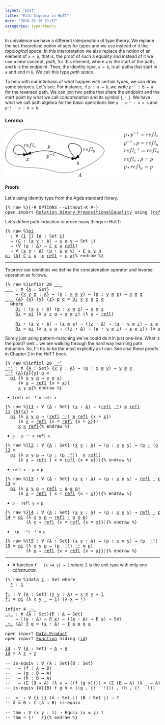```yaml
---
layout: "post"
title: "Path Algebra in HoTT"
date: "2018-02-16 21:57"
categories: type-theory
---
```


In univalence we have a different interpreation of type theory. We replace the
set-theoretical notion of sets for types and we use instead of it the *topological
space*. In this interpretation we also replace the notion of an element of `a =
b`, that is, the proof of such a equality and instead of it we use a new
concept, *path*, for this element, where `a` is the start of the path, and `b` is
the endpoint. Then, the identity type, `a = b`, is all paths that start in `a` and
end in `b`. We call this type *path space*.

To help with our intintuion of what happen with certain types, we can draw some
pictures. Let's see.  For instance, if `p : a = b`, we write `p⁻¹ : b = a` for
the reversed path. We can join two paths that share the endpoint and the start
point by what we call _concatenation_ and its symbol (`_·_`). We have what we
call path algebra for the basic operations like `p · p⁻¹ : a = a` and
`p⁻¹ · p : b = b`.

### Lemma

![path](/assets/images/path-algebra.png)

#### Proofs

Let's using identity type from the Agda standard library.

<pre class="Agda">{% raw %}<a id="1173" class="Symbol">{-#</a> <a id="1177" class="Keyword">OPTIONS</a> <a id="1185" class="Option">--without-K</a> <a id="1197" class="Symbol">#-}</a>
<a id="1201" class="Keyword">open</a> <a id="1206" class="Keyword">import</a> <a id="1213" href="https://agda.github.io/agda-stdlib/Relation.Binary.PropositionalEquality.html" class="Module">Relation.Binary.PropositionalEquality</a> <a id="1251" class="Keyword">using</a> <a id="1257" class="Symbol">(</a><a id="1258" href="https://agda.github.io/agda-stdlib/Agda.Builtin.Equality.html#_%E2%89%A1_.refl" class="InductiveConstructor">refl</a><a id="1262" class="Symbol">;</a> <a id="1264" href="https://agda.github.io/agda-stdlib/Agda.Builtin.Equality.html#_%E2%89%A1_" class="Datatype Operator">_≡_</a><a id="1267" class="Symbol">)</a>{% endraw %}</pre>

Let's define path induction to prove many things in HoTT:

<pre class="Agda">{% raw %}<a id="pi" href="{% endraw %}{% link _posts/2018-02-16-path-algebra-in-HoTT.md %}{% raw %}#pi" class="Function">pi</a>
  <a id="1358" class="Symbol">:</a> <a id="1360" class="Symbol">∀</a> <a id="1362" class="Symbol">{</a><a id="1363" href="{% endraw %}{% link _posts/2018-02-16-path-algebra-in-HoTT.md %}{% raw %}#1363" class="Bound">i</a> <a id="1365" href="{% endraw %}{% link _posts/2018-02-16-path-algebra-in-HoTT.md %}{% raw %}#1365" class="Bound">j</a><a id="1366" class="Symbol">}</a> <a id="1368" class="Symbol">{</a><a id="1369" href="{% endraw %}{% link _posts/2018-02-16-path-algebra-in-HoTT.md %}{% raw %}#1369" class="Bound">A</a> <a id="1371" class="Symbol">:</a> <a id="1373" class="PrimitiveType">Set</a> <a id="1377" href="{% endraw %}{% link _posts/2018-02-16-path-algebra-in-HoTT.md %}{% raw %}#1363" class="Bound">i</a><a id="1378" class="Symbol">}</a>
  <a id="1382" class="Symbol">→</a> <a id="1384" class="Symbol">(</a><a id="1385" href="{% endraw %}{% link _posts/2018-02-16-path-algebra-in-HoTT.md %}{% raw %}#1385" class="Bound">C</a> <a id="1387" class="Symbol">:</a> <a id="1389" class="Symbol">(</a><a id="1390" href="{% endraw %}{% link _posts/2018-02-16-path-algebra-in-HoTT.md %}{% raw %}#1390" class="Bound">x</a> <a id="1392" href="{% endraw %}{% link _posts/2018-02-16-path-algebra-in-HoTT.md %}{% raw %}#1392" class="Bound">y</a> <a id="1394" class="Symbol">:</a> <a id="1396" href="{% endraw %}{% link _posts/2018-02-16-path-algebra-in-HoTT.md %}{% raw %}#1369" class="Bound">A</a><a id="1397" class="Symbol">)</a> <a id="1399" class="Symbol">→</a> <a id="1401" href="{% endraw %}{% link _posts/2018-02-16-path-algebra-in-HoTT.md %}{% raw %}#1390" class="Bound">x</a> <a id="1403" href="https://agda.github.io/agda-stdlib/Agda.Builtin.Equality.html#_%E2%89%A1_" class="Datatype Operator">≡</a> <a id="1405" href="{% endraw %}{% link _posts/2018-02-16-path-algebra-in-HoTT.md %}{% raw %}#1392" class="Bound">y</a> <a id="1407" class="Symbol">→</a> <a id="1409" class="PrimitiveType">Set</a> <a id="1413" href="{% endraw %}{% link _posts/2018-02-16-path-algebra-in-HoTT.md %}{% raw %}#1365" class="Bound">j</a><a id="1414" class="Symbol">)</a>
  <a id="1418" class="Symbol">→</a> <a id="1420" class="Symbol">(∀</a> <a id="1423" class="Symbol">(</a><a id="1424" href="{% endraw %}{% link _posts/2018-02-16-path-algebra-in-HoTT.md %}{% raw %}#1424" class="Bound">x</a> <a id="1426" class="Symbol">:</a> <a id="1428" href="{% endraw %}{% link _posts/2018-02-16-path-algebra-in-HoTT.md %}{% raw %}#1369" class="Bound">A</a><a id="1429" class="Symbol">)</a> <a id="1431" class="Symbol">→</a> <a id="1433" href="{% endraw %}{% link _posts/2018-02-16-path-algebra-in-HoTT.md %}{% raw %}#1385" class="Bound">C</a> <a id="1435" href="{% endraw %}{% link _posts/2018-02-16-path-algebra-in-HoTT.md %}{% raw %}#1424" class="Bound">x</a> <a id="1437" href="{% endraw %}{% link _posts/2018-02-16-path-algebra-in-HoTT.md %}{% raw %}#1424" class="Bound">x</a> <a id="1439" href="https://agda.github.io/agda-stdlib/Agda.Builtin.Equality.html#_%E2%89%A1_.refl" class="InductiveConstructor">refl</a><a id="1443" class="Symbol">)</a>
  <a id="1447" class="Symbol">→</a> <a id="1449" class="Symbol">∀</a> <a id="1451" class="Symbol">(</a><a id="1452" href="{% endraw %}{% link _posts/2018-02-16-path-algebra-in-HoTT.md %}{% raw %}#1452" class="Bound">x</a> <a id="1454" href="{% endraw %}{% link _posts/2018-02-16-path-algebra-in-HoTT.md %}{% raw %}#1454" class="Bound">y</a> <a id="1456" class="Symbol">:</a> <a id="1458" href="{% endraw %}{% link _posts/2018-02-16-path-algebra-in-HoTT.md %}{% raw %}#1369" class="Bound">A</a><a id="1459" class="Symbol">)</a> <a id="1461" class="Symbol">(</a><a id="1462" href="{% endraw %}{% link _posts/2018-02-16-path-algebra-in-HoTT.md %}{% raw %}#1462" class="Bound">p</a> <a id="1464" class="Symbol">:</a> <a id="1466" href="{% endraw %}{% link _posts/2018-02-16-path-algebra-in-HoTT.md %}{% raw %}#1452" class="Bound">x</a> <a id="1468" href="https://agda.github.io/agda-stdlib/Agda.Builtin.Equality.html#_%E2%89%A1_" class="Datatype Operator">≡</a> <a id="1470" href="{% endraw %}{% link _posts/2018-02-16-path-algebra-in-HoTT.md %}{% raw %}#1454" class="Bound">y</a><a id="1471" class="Symbol">)</a> <a id="1473" class="Symbol">→</a> <a id="1475" href="{% endraw %}{% link _posts/2018-02-16-path-algebra-in-HoTT.md %}{% raw %}#1385" class="Bound">C</a> <a id="1477" href="{% endraw %}{% link _posts/2018-02-16-path-algebra-in-HoTT.md %}{% raw %}#1452" class="Bound">x</a> <a id="1479" href="{% endraw %}{% link _posts/2018-02-16-path-algebra-in-HoTT.md %}{% raw %}#1454" class="Bound">y</a> <a id="1481" href="{% endraw %}{% link _posts/2018-02-16-path-algebra-in-HoTT.md %}{% raw %}#1462" class="Bound">p</a>
<a id="1483" href="{% endraw %}{% link _posts/2018-02-16-path-algebra-in-HoTT.md %}{% raw %}#pi" class="Function">pi</a> <a id="1486" class="Symbol">{</a><a id="1487" href="{% endraw %}{% link _posts/2018-02-16-path-algebra-in-HoTT.md %}{% raw %}#1487" class="Bound">A</a><a id="1488" class="Symbol">}</a> <a id="1490" href="{% endraw %}{% link _posts/2018-02-16-path-algebra-in-HoTT.md %}{% raw %}#1490" class="Bound">C</a> <a id="1492" href="{% endraw %}{% link _posts/2018-02-16-path-algebra-in-HoTT.md %}{% raw %}#1492" class="Bound">c</a> <a id="1494" href="{% endraw %}{% link _posts/2018-02-16-path-algebra-in-HoTT.md %}{% raw %}#1494" class="Bound">x</a> <a id="1496" class="DottedPattern Symbol">.</a><a id="1497" href="{% endraw %}{% link _posts/2018-02-16-path-algebra-in-HoTT.md %}{% raw %}#1494" class="DottedPattern Bound">x</a> <a id="1499" href="https://agda.github.io/agda-stdlib/Agda.Builtin.Equality.html#_%E2%89%A1_.refl" class="InductiveConstructor">refl</a> <a id="1504" class="Symbol">=</a> <a id="1506" href="{% endraw %}{% link _posts/2018-02-16-path-algebra-in-HoTT.md %}{% raw %}#1492" class="Bound">c</a> <a id="1508" href="{% endraw %}{% link _posts/2018-02-16-path-algebra-in-HoTT.md %}{% raw %}#1494" class="Bound">x</a>{% endraw %}</pre>

-------------------------------------------------------------------------------

To prove our identities we define the concatenation operator and inverse
operation as follows.

<pre class="Agda">{% raw %}<a id="1712" class="Keyword">infixr</a> <a id="1719" class="Number">20</a> <a id="1722" href="{% endraw %}{% link _posts/2018-02-16-path-algebra-in-HoTT.md %}{% raw %}#_%C2%B7_" class="Function Operator">_·_</a>
<a id="_·_" href="{% endraw %}{% link _posts/2018-02-16-path-algebra-in-HoTT.md %}{% raw %}#_%C2%B7_" class="Function Operator">_·_</a> <a id="1730" class="Symbol">:</a> <a id="1732" class="Symbol">∀</a> <a id="1734" class="Symbol">{</a><a id="1735" href="{% endraw %}{% link _posts/2018-02-16-path-algebra-in-HoTT.md %}{% raw %}#1735" class="Bound">A</a> <a id="1737" class="Symbol">:</a> <a id="1739" class="PrimitiveType">Set</a><a id="1742" class="Symbol">}</a>
    <a id="1748" class="Symbol">→</a> <a id="1750" class="Symbol">{</a><a id="1751" href="{% endraw %}{% link _posts/2018-02-16-path-algebra-in-HoTT.md %}{% raw %}#1751" class="Bound">x</a> <a id="1753" href="{% endraw %}{% link _posts/2018-02-16-path-algebra-in-HoTT.md %}{% raw %}#1753" class="Bound">y</a> <a id="1755" href="{% endraw %}{% link _posts/2018-02-16-path-algebra-in-HoTT.md %}{% raw %}#1755" class="Bound">z</a> <a id="1757" class="Symbol">:</a> <a id="1759" href="{% endraw %}{% link _posts/2018-02-16-path-algebra-in-HoTT.md %}{% raw %}#1735" class="Bound">A</a><a id="1760" class="Symbol">}</a> <a id="1762" class="Symbol">→</a> <a id="1764" class="Symbol">(</a><a id="1765" href="{% endraw %}{% link _posts/2018-02-16-path-algebra-in-HoTT.md %}{% raw %}#1765" class="Bound">p</a> <a id="1767" class="Symbol">:</a> <a id="1769" href="{% endraw %}{% link _posts/2018-02-16-path-algebra-in-HoTT.md %}{% raw %}#1751" class="Bound">x</a> <a id="1771" href="https://agda.github.io/agda-stdlib/Agda.Builtin.Equality.html#_%E2%89%A1_" class="Datatype Operator">≡</a> <a id="1773" href="{% endraw %}{% link _posts/2018-02-16-path-algebra-in-HoTT.md %}{% raw %}#1753" class="Bound">y</a><a id="1774" class="Symbol">)</a> <a id="1776" class="Symbol">→</a> <a id="1778" class="Symbol">(</a><a id="1779" href="{% endraw %}{% link _posts/2018-02-16-path-algebra-in-HoTT.md %}{% raw %}#1779" class="Bound">q</a> <a id="1781" class="Symbol">:</a> <a id="1783" href="{% endraw %}{% link _posts/2018-02-16-path-algebra-in-HoTT.md %}{% raw %}#1753" class="Bound">y</a> <a id="1785" href="https://agda.github.io/agda-stdlib/Agda.Builtin.Equality.html#_%E2%89%A1_" class="Datatype Operator">≡</a> <a id="1787" href="{% endraw %}{% link _posts/2018-02-16-path-algebra-in-HoTT.md %}{% raw %}#1755" class="Bound">z</a><a id="1788" class="Symbol">)</a> <a id="1790" class="Symbol">→</a> <a id="1792" href="{% endraw %}{% link _posts/2018-02-16-path-algebra-in-HoTT.md %}{% raw %}#1751" class="Bound">x</a> <a id="1794" href="https://agda.github.io/agda-stdlib/Agda.Builtin.Equality.html#_%E2%89%A1_" class="Datatype Operator">≡</a> <a id="1796" href="{% endraw %}{% link _posts/2018-02-16-path-algebra-in-HoTT.md %}{% raw %}#1755" class="Bound">z</a>
<a id="1798" href="{% endraw %}{% link _posts/2018-02-16-path-algebra-in-HoTT.md %}{% raw %}#_%C2%B7_" class="Function Operator">_·_</a> <a id="1802" class="Symbol">{</a><a id="1803" href="{% endraw %}{% link _posts/2018-02-16-path-algebra-in-HoTT.md %}{% raw %}#1803" class="Bound">A</a><a id="1804" class="Symbol">}</a> <a id="1806" class="Symbol">{</a><a id="1807" href="{% endraw %}{% link _posts/2018-02-16-path-algebra-in-HoTT.md %}{% raw %}#1807" class="Bound">x</a><a id="1808" class="Symbol">}</a> <a id="1810" class="Symbol">{</a><a id="1811" href="{% endraw %}{% link _posts/2018-02-16-path-algebra-in-HoTT.md %}{% raw %}#1811" class="Bound">y</a><a id="1812" class="Symbol">}</a> <a id="1814" class="Symbol">{</a><a id="1815" href="{% endraw %}{% link _posts/2018-02-16-path-algebra-in-HoTT.md %}{% raw %}#1815" class="Bound">z</a><a id="1816" class="Symbol">}</a> <a id="1818" href="{% endraw %}{% link _posts/2018-02-16-path-algebra-in-HoTT.md %}{% raw %}#1818" class="Bound">p</a> <a id="1820" href="{% endraw %}{% link _posts/2018-02-16-path-algebra-in-HoTT.md %}{% raw %}#1820" class="Bound">q</a> <a id="1822" class="Symbol">=</a> <a id="1824" href="{% endraw %}{% link _posts/2018-02-16-path-algebra-in-HoTT.md %}{% raw %}#1932" class="Function">D₁</a> <a id="1827" href="{% endraw %}{% link _posts/2018-02-16-path-algebra-in-HoTT.md %}{% raw %}#1807" class="Bound">x</a> <a id="1829" href="{% endraw %}{% link _posts/2018-02-16-path-algebra-in-HoTT.md %}{% raw %}#1811" class="Bound">y</a> <a id="1831" href="{% endraw %}{% link _posts/2018-02-16-path-algebra-in-HoTT.md %}{% raw %}#1818" class="Bound">p</a> <a id="1833" href="{% endraw %}{% link _posts/2018-02-16-path-algebra-in-HoTT.md %}{% raw %}#1815" class="Bound">z</a> <a id="1835" href="{% endraw %}{% link _posts/2018-02-16-path-algebra-in-HoTT.md %}{% raw %}#1820" class="Bound">q</a>
  <a id="1839" class="Keyword">where</a>
    <a id="1849" href="{% endraw %}{% link _posts/2018-02-16-path-algebra-in-HoTT.md %}{% raw %}#1849" class="Function">D₂</a> <a id="1852" class="Symbol">:</a> <a id="1854" class="Symbol">(</a><a id="1855" href="{% endraw %}{% link _posts/2018-02-16-path-algebra-in-HoTT.md %}{% raw %}#1855" class="Bound">x</a> <a id="1857" href="{% endraw %}{% link _posts/2018-02-16-path-algebra-in-HoTT.md %}{% raw %}#1857" class="Bound">z</a> <a id="1859" class="Symbol">:</a> <a id="1861" href="{% endraw %}{% link _posts/2018-02-16-path-algebra-in-HoTT.md %}{% raw %}#1803" class="Bound">A</a><a id="1862" class="Symbol">)</a> <a id="1864" class="Symbol">(</a><a id="1865" href="{% endraw %}{% link _posts/2018-02-16-path-algebra-in-HoTT.md %}{% raw %}#1865" class="Bound">q</a> <a id="1867" class="Symbol">:</a> <a id="1869" href="{% endraw %}{% link _posts/2018-02-16-path-algebra-in-HoTT.md %}{% raw %}#1855" class="Bound">x</a> <a id="1871" href="https://agda.github.io/agda-stdlib/Agda.Builtin.Equality.html#_%E2%89%A1_" class="Datatype Operator">≡</a> <a id="1873" href="{% endraw %}{% link _posts/2018-02-16-path-algebra-in-HoTT.md %}{% raw %}#1857" class="Bound">z</a><a id="1874" class="Symbol">)</a> <a id="1876" class="Symbol">→</a> <a id="1878" href="{% endraw %}{% link _posts/2018-02-16-path-algebra-in-HoTT.md %}{% raw %}#1855" class="Bound">x</a> <a id="1880" href="https://agda.github.io/agda-stdlib/Agda.Builtin.Equality.html#_%E2%89%A1_" class="Datatype Operator">≡</a> <a id="1882" href="{% endraw %}{% link _posts/2018-02-16-path-algebra-in-HoTT.md %}{% raw %}#1857" class="Bound">z</a>
    <a id="1888" href="{% endraw %}{% link _posts/2018-02-16-path-algebra-in-HoTT.md %}{% raw %}#1849" class="Function">D₂</a> <a id="1891" class="Symbol">=</a> <a id="1893" href="{% endraw %}{% link _posts/2018-02-16-path-algebra-in-HoTT.md %}{% raw %}#pi" class="Function">pi</a> <a id="1896" class="Symbol">(λ</a> <a id="1899" href="{% endraw %}{% link _posts/2018-02-16-path-algebra-in-HoTT.md %}{% raw %}#1899" class="Bound">x</a> <a id="1901" href="{% endraw %}{% link _posts/2018-02-16-path-algebra-in-HoTT.md %}{% raw %}#1901" class="Bound">z</a> <a id="1903" href="{% endraw %}{% link _posts/2018-02-16-path-algebra-in-HoTT.md %}{% raw %}#1903" class="Bound">q</a> <a id="1905" class="Symbol">→</a> <a id="1907" href="{% endraw %}{% link _posts/2018-02-16-path-algebra-in-HoTT.md %}{% raw %}#1899" class="Bound">x</a> <a id="1909" href="https://agda.github.io/agda-stdlib/Agda.Builtin.Equality.html#_%E2%89%A1_" class="Datatype Operator">≡</a> <a id="1911" href="{% endraw %}{% link _posts/2018-02-16-path-algebra-in-HoTT.md %}{% raw %}#1901" class="Bound">z</a><a id="1912" class="Symbol">)</a> <a id="1914" class="Symbol">(λ</a> <a id="1917" href="{% endraw %}{% link _posts/2018-02-16-path-algebra-in-HoTT.md %}{% raw %}#1917" class="Bound">x</a> <a id="1919" class="Symbol">→</a> <a id="1921" href="https://agda.github.io/agda-stdlib/Agda.Builtin.Equality.html#_%E2%89%A1_.refl" class="InductiveConstructor">refl</a><a id="1925" class="Symbol">)</a>

    <a id="1932" href="{% endraw %}{% link _posts/2018-02-16-path-algebra-in-HoTT.md %}{% raw %}#1932" class="Function">D₁</a> <a id="1935" class="Symbol">:</a> <a id="1937" class="Symbol">(</a><a id="1938" href="{% endraw %}{% link _posts/2018-02-16-path-algebra-in-HoTT.md %}{% raw %}#1938" class="Bound">x</a> <a id="1940" href="{% endraw %}{% link _posts/2018-02-16-path-algebra-in-HoTT.md %}{% raw %}#1940" class="Bound">y</a> <a id="1942" class="Symbol">:</a> <a id="1944" href="{% endraw %}{% link _posts/2018-02-16-path-algebra-in-HoTT.md %}{% raw %}#1803" class="Bound">A</a><a id="1945" class="Symbol">)</a> <a id="1947" class="Symbol">→</a> <a id="1949" class="Symbol">(</a><a id="1950" href="{% endraw %}{% link _posts/2018-02-16-path-algebra-in-HoTT.md %}{% raw %}#1938" class="Bound">x</a> <a id="1952" href="https://agda.github.io/agda-stdlib/Agda.Builtin.Equality.html#_%E2%89%A1_" class="Datatype Operator">≡</a> <a id="1954" href="{% endraw %}{% link _posts/2018-02-16-path-algebra-in-HoTT.md %}{% raw %}#1940" class="Bound">y</a><a id="1955" class="Symbol">)</a> <a id="1957" class="Symbol">→</a> <a id="1959" class="Symbol">((</a><a id="1961" href="{% endraw %}{% link _posts/2018-02-16-path-algebra-in-HoTT.md %}{% raw %}#1961" class="Bound">z</a> <a id="1963" class="Symbol">:</a> <a id="1965" href="{% endraw %}{% link _posts/2018-02-16-path-algebra-in-HoTT.md %}{% raw %}#1803" class="Bound">A</a><a id="1966" class="Symbol">)</a> <a id="1968" class="Symbol">→</a> <a id="1970" class="Symbol">(</a><a id="1971" href="{% endraw %}{% link _posts/2018-02-16-path-algebra-in-HoTT.md %}{% raw %}#1971" class="Bound">q</a> <a id="1973" class="Symbol">:</a> <a id="1975" href="{% endraw %}{% link _posts/2018-02-16-path-algebra-in-HoTT.md %}{% raw %}#1940" class="Bound">y</a> <a id="1977" href="https://agda.github.io/agda-stdlib/Agda.Builtin.Equality.html#_%E2%89%A1_" class="Datatype Operator">≡</a> <a id="1979" href="{% endraw %}{% link _posts/2018-02-16-path-algebra-in-HoTT.md %}{% raw %}#1961" class="Bound">z</a><a id="1980" class="Symbol">)</a> <a id="1982" class="Symbol">→</a> <a id="1984" href="{% endraw %}{% link _posts/2018-02-16-path-algebra-in-HoTT.md %}{% raw %}#1938" class="Bound">x</a> <a id="1986" href="https://agda.github.io/agda-stdlib/Agda.Builtin.Equality.html#_%E2%89%A1_" class="Datatype Operator">≡</a> <a id="1988" href="{% endraw %}{% link _posts/2018-02-16-path-algebra-in-HoTT.md %}{% raw %}#1961" class="Bound">z</a><a id="1989" class="Symbol">)</a>
    <a id="1995" href="{% endraw %}{% link _posts/2018-02-16-path-algebra-in-HoTT.md %}{% raw %}#1932" class="Function">D₁</a> <a id="1998" class="Symbol">=</a> <a id="2000" href="{% endraw %}{% link _posts/2018-02-16-path-algebra-in-HoTT.md %}{% raw %}#pi" class="Function">pi</a> <a id="2003" class="Symbol">(λ</a> <a id="2006" href="{% endraw %}{% link _posts/2018-02-16-path-algebra-in-HoTT.md %}{% raw %}#2006" class="Bound">x</a> <a id="2008" href="{% endraw %}{% link _posts/2018-02-16-path-algebra-in-HoTT.md %}{% raw %}#2008" class="Bound">y</a> <a id="2010" href="{% endraw %}{% link _posts/2018-02-16-path-algebra-in-HoTT.md %}{% raw %}#2010" class="Bound">p</a> <a id="2012" class="Symbol">→</a> <a id="2014" class="Symbol">((</a><a id="2016" href="{% endraw %}{% link _posts/2018-02-16-path-algebra-in-HoTT.md %}{% raw %}#2016" class="Bound">z</a> <a id="2018" class="Symbol">:</a> <a id="2020" href="{% endraw %}{% link _posts/2018-02-16-path-algebra-in-HoTT.md %}{% raw %}#1803" class="Bound">A</a><a id="2021" class="Symbol">)</a> <a id="2023" class="Symbol">→</a> <a id="2025" class="Symbol">(</a><a id="2026" href="{% endraw %}{% link _posts/2018-02-16-path-algebra-in-HoTT.md %}{% raw %}#2026" class="Bound">q</a> <a id="2028" class="Symbol">:</a> <a id="2030" href="{% endraw %}{% link _posts/2018-02-16-path-algebra-in-HoTT.md %}{% raw %}#2008" class="Bound">y</a> <a id="2032" href="https://agda.github.io/agda-stdlib/Agda.Builtin.Equality.html#_%E2%89%A1_" class="Datatype Operator">≡</a> <a id="2034" href="{% endraw %}{% link _posts/2018-02-16-path-algebra-in-HoTT.md %}{% raw %}#2016" class="Bound">z</a><a id="2035" class="Symbol">)</a> <a id="2037" class="Symbol">→</a> <a id="2039" href="{% endraw %}{% link _posts/2018-02-16-path-algebra-in-HoTT.md %}{% raw %}#2006" class="Bound">x</a> <a id="2041" href="https://agda.github.io/agda-stdlib/Agda.Builtin.Equality.html#_%E2%89%A1_" class="Datatype Operator">≡</a> <a id="2043" href="{% endraw %}{% link _posts/2018-02-16-path-algebra-in-HoTT.md %}{% raw %}#2016" class="Bound">z</a><a id="2044" class="Symbol">))</a> <a id="2047" class="Symbol">(λ</a> <a id="2050" href="{% endraw %}{% link _posts/2018-02-16-path-algebra-in-HoTT.md %}{% raw %}#2050" class="Bound">x</a> <a id="2052" class="Symbol">→</a> <a id="2054" href="{% endraw %}{% link _posts/2018-02-16-path-algebra-in-HoTT.md %}{% raw %}#1849" class="Function">D₂</a> <a id="2057" href="{% endraw %}{% link _posts/2018-02-16-path-algebra-in-HoTT.md %}{% raw %}#2050" class="Bound">x</a><a id="2058" class="Symbol">)</a>{% endraw %}</pre>

Surely just using pattern-matching we've could do it in just one-line. What is
the point? well... we are walking through the hard way learning path induction.
So, I'll try to be the most explicitly as I can. See also these proofs in
Chapter 2 in the HoTT book.

<pre class="Agda">{% raw %}<a id="2347" class="Keyword">infixl</a> <a id="2354" class="Number">20</a> <a id="2357" href="{% endraw %}{% link _posts/2018-02-16-path-algebra-in-HoTT.md %}{% raw %}#_%E2%81%BB%C2%B9" class="Function Operator">_⁻¹</a>
<a id="_⁻¹" href="{% endraw %}{% link _posts/2018-02-16-path-algebra-in-HoTT.md %}{% raw %}#_%E2%81%BB%C2%B9" class="Function Operator">_⁻¹</a> <a id="2365" class="Symbol">:</a> <a id="2367" class="Symbol">∀</a> <a id="2369" class="Symbol">{</a><a id="2370" href="{% endraw %}{% link _posts/2018-02-16-path-algebra-in-HoTT.md %}{% raw %}#2370" class="Bound">A</a> <a id="2372" class="Symbol">:</a> <a id="2374" class="PrimitiveType">Set</a><a id="2377" class="Symbol">}</a> <a id="2379" class="Symbol">{</a><a id="2380" href="{% endraw %}{% link _posts/2018-02-16-path-algebra-in-HoTT.md %}{% raw %}#2380" class="Bound">x</a> <a id="2382" href="{% endraw %}{% link _posts/2018-02-16-path-algebra-in-HoTT.md %}{% raw %}#2382" class="Bound">y</a> <a id="2384" class="Symbol">:</a> <a id="2386" href="{% endraw %}{% link _posts/2018-02-16-path-algebra-in-HoTT.md %}{% raw %}#2370" class="Bound">A</a><a id="2387" class="Symbol">}</a> <a id="2389" class="Symbol">→</a> <a id="2391" class="Symbol">(</a><a id="2392" href="{% endraw %}{% link _posts/2018-02-16-path-algebra-in-HoTT.md %}{% raw %}#2392" class="Bound">p</a> <a id="2394" class="Symbol">:</a> <a id="2396" href="{% endraw %}{% link _posts/2018-02-16-path-algebra-in-HoTT.md %}{% raw %}#2380" class="Bound">x</a> <a id="2398" href="https://agda.github.io/agda-stdlib/Agda.Builtin.Equality.html#_%E2%89%A1_" class="Datatype Operator">≡</a> <a id="2400" href="{% endraw %}{% link _posts/2018-02-16-path-algebra-in-HoTT.md %}{% raw %}#2382" class="Bound">y</a><a id="2401" class="Symbol">)</a> <a id="2403" class="Symbol">→</a> <a id="2405" href="{% endraw %}{% link _posts/2018-02-16-path-algebra-in-HoTT.md %}{% raw %}#2382" class="Bound">y</a> <a id="2407" href="https://agda.github.io/agda-stdlib/Agda.Builtin.Equality.html#_%E2%89%A1_" class="Datatype Operator">≡</a> <a id="2409" href="{% endraw %}{% link _posts/2018-02-16-path-algebra-in-HoTT.md %}{% raw %}#2380" class="Bound">x</a>
<a id="2411" href="{% endraw %}{% link _posts/2018-02-16-path-algebra-in-HoTT.md %}{% raw %}#_%E2%81%BB%C2%B9" class="Function Operator">_⁻¹</a> <a id="2415" class="Symbol">{</a><a id="2416" href="{% endraw %}{% link _posts/2018-02-16-path-algebra-in-HoTT.md %}{% raw %}#2416" class="Bound">A</a><a id="2417" class="Symbol">}{</a><a id="2419" href="{% endraw %}{% link _posts/2018-02-16-path-algebra-in-HoTT.md %}{% raw %}#2419" class="Bound">x</a><a id="2420" class="Symbol">}{</a><a id="2422" href="{% endraw %}{% link _posts/2018-02-16-path-algebra-in-HoTT.md %}{% raw %}#2422" class="Bound">y</a><a id="2423" class="Symbol">}</a> <a id="2425" href="{% endraw %}{% link _posts/2018-02-16-path-algebra-in-HoTT.md %}{% raw %}#2425" class="Bound">p</a> <a id="2427" class="Symbol">=</a>
  <a id="2431" href="{% endraw %}{% link _posts/2018-02-16-path-algebra-in-HoTT.md %}{% raw %}#pi" class="Function">pi</a> <a id="2434" class="Symbol">(λ</a> <a id="2437" href="{% endraw %}{% link _posts/2018-02-16-path-algebra-in-HoTT.md %}{% raw %}#2437" class="Bound">x</a> <a id="2439" href="{% endraw %}{% link _posts/2018-02-16-path-algebra-in-HoTT.md %}{% raw %}#2439" class="Bound">y</a> <a id="2441" href="{% endraw %}{% link _posts/2018-02-16-path-algebra-in-HoTT.md %}{% raw %}#2441" class="Bound">p</a> <a id="2443" class="Symbol">→</a> <a id="2445" href="{% endraw %}{% link _posts/2018-02-16-path-algebra-in-HoTT.md %}{% raw %}#2439" class="Bound">y</a> <a id="2447" href="https://agda.github.io/agda-stdlib/Agda.Builtin.Equality.html#_%E2%89%A1_" class="Datatype Operator">≡</a> <a id="2449" href="{% endraw %}{% link _posts/2018-02-16-path-algebra-in-HoTT.md %}{% raw %}#2437" class="Bound">x</a><a id="2450" class="Symbol">)</a>
     <a id="2457" class="Symbol">(λ</a> <a id="2460" href="{% endraw %}{% link _posts/2018-02-16-path-algebra-in-HoTT.md %}{% raw %}#2460" class="Bound">x</a> <a id="2462" class="Symbol">→</a> <a id="2464" href="https://agda.github.io/agda-stdlib/Agda.Builtin.Equality.html#_%E2%89%A1_.refl" class="InductiveConstructor">refl</a> <a id="2469" class="Symbol">{</a><a id="2470" class="Argument">x</a> <a id="2472" class="Symbol">=</a> <a id="2474" href="{% endraw %}{% link _posts/2018-02-16-path-algebra-in-HoTT.md %}{% raw %}#2460" class="Bound">x</a><a id="2475" class="Symbol">})</a>
     <a id="2483" href="{% endraw %}{% link _posts/2018-02-16-path-algebra-in-HoTT.md %}{% raw %}#2419" class="Bound">x</a> <a id="2485" href="{% endraw %}{% link _posts/2018-02-16-path-algebra-in-HoTT.md %}{% raw %}#2422" class="Bound">y</a> <a id="2487" href="{% endraw %}{% link _posts/2018-02-16-path-algebra-in-HoTT.md %}{% raw %}#2425" class="Bound">p</a>{% endraw %}</pre>

+ `(refl x) ⁻¹ ≡ refl x`
<pre class="Agda">{% raw %}<a id="l1" href="{% endraw %}{% link _posts/2018-02-16-path-algebra-in-HoTT.md %}{% raw %}#l1" class="Function">l1</a> <a id="2542" class="Symbol">:</a> <a id="2544" class="Symbol">∀</a> <a id="2546" class="Symbol">{</a><a id="2547" href="{% endraw %}{% link _posts/2018-02-16-path-algebra-in-HoTT.md %}{% raw %}#2547" class="Bound">A</a> <a id="2549" class="Symbol">:</a> <a id="2551" class="PrimitiveType">Set</a><a id="2554" class="Symbol">}</a> <a id="2556" class="Symbol">{</a><a id="2557" href="{% endraw %}{% link _posts/2018-02-16-path-algebra-in-HoTT.md %}{% raw %}#2557" class="Bound">x</a> <a id="2559" class="Symbol">:</a> <a id="2561" href="{% endraw %}{% link _posts/2018-02-16-path-algebra-in-HoTT.md %}{% raw %}#2547" class="Bound">A</a><a id="2562" class="Symbol">}</a> <a id="2564" class="Symbol">→</a> <a id="2566" class="Symbol">(</a><a id="2567" href="https://agda.github.io/agda-stdlib/Agda.Builtin.Equality.html#_%E2%89%A1_.refl" class="InductiveConstructor">refl</a> <a id="2572" href="{% endraw %}{% link _posts/2018-02-16-path-algebra-in-HoTT.md %}{% raw %}#_%E2%81%BB%C2%B9" class="Function Operator">⁻¹</a><a id="2574" class="Symbol">)</a> <a id="2576" href="https://agda.github.io/agda-stdlib/Agda.Builtin.Equality.html#_%E2%89%A1_" class="Datatype Operator">≡</a> <a id="2578" href="https://agda.github.io/agda-stdlib/Agda.Builtin.Equality.html#_%E2%89%A1_.refl" class="InductiveConstructor">refl</a>
<a id="2583" href="{% endraw %}{% link _posts/2018-02-16-path-algebra-in-HoTT.md %}{% raw %}#l1" class="Function">l1</a> <a id="2586" class="Symbol">{</a><a id="2587" href="{% endraw %}{% link _posts/2018-02-16-path-algebra-in-HoTT.md %}{% raw %}#2587" class="Bound">A</a><a id="2588" class="Symbol">}{</a><a id="2590" href="{% endraw %}{% link _posts/2018-02-16-path-algebra-in-HoTT.md %}{% raw %}#2590" class="Bound">x</a><a id="2591" class="Symbol">}</a> <a id="2593" class="Symbol">=</a>
  <a id="2597" href="{% endraw %}{% link _posts/2018-02-16-path-algebra-in-HoTT.md %}{% raw %}#pi" class="Function">pi</a> <a id="2600" class="Symbol">(λ</a> <a id="2603" href="{% endraw %}{% link _posts/2018-02-16-path-algebra-in-HoTT.md %}{% raw %}#2603" class="Bound">x</a> <a id="2605" href="{% endraw %}{% link _posts/2018-02-16-path-algebra-in-HoTT.md %}{% raw %}#2605" class="Bound">y</a> <a id="2607" href="{% endraw %}{% link _posts/2018-02-16-path-algebra-in-HoTT.md %}{% raw %}#2607" class="Bound">p</a> <a id="2609" class="Symbol">→</a> <a id="2611" class="Symbol">(</a><a id="2612" href="https://agda.github.io/agda-stdlib/Agda.Builtin.Equality.html#_%E2%89%A1_.refl" class="InductiveConstructor">refl</a> <a id="2617" href="{% endraw %}{% link _posts/2018-02-16-path-algebra-in-HoTT.md %}{% raw %}#_%E2%81%BB%C2%B9" class="Function Operator">⁻¹</a><a id="2619" class="Symbol">)</a> <a id="2621" href="https://agda.github.io/agda-stdlib/Agda.Builtin.Equality.html#_%E2%89%A1_" class="Datatype Operator">≡</a> <a id="2623" href="https://agda.github.io/agda-stdlib/Agda.Builtin.Equality.html#_%E2%89%A1_.refl" class="InductiveConstructor">refl</a> <a id="2628" class="Symbol">{</a><a id="2629" class="Argument">x</a> <a id="2631" class="Symbol">=</a> <a id="2633" href="{% endraw %}{% link _posts/2018-02-16-path-algebra-in-HoTT.md %}{% raw %}#2603" class="Bound">x</a><a id="2634" class="Symbol">})</a>
     <a id="2642" class="Symbol">(λ</a> <a id="2645" href="{% endraw %}{% link _posts/2018-02-16-path-algebra-in-HoTT.md %}{% raw %}#2645" class="Bound">x</a> <a id="2647" class="Symbol">→</a> <a id="2649" href="https://agda.github.io/agda-stdlib/Agda.Builtin.Equality.html#_%E2%89%A1_.refl" class="InductiveConstructor">refl</a> <a id="2654" class="Symbol">{</a><a id="2655" class="Argument">x</a> <a id="2657" class="Symbol">=</a> <a id="2659" href="https://agda.github.io/agda-stdlib/Agda.Builtin.Equality.html#_%E2%89%A1_.refl" class="InductiveConstructor">refl</a> <a id="2664" class="Symbol">{</a><a id="2665" class="Argument">x</a> <a id="2667" class="Symbol">=</a> <a id="2669" href="{% endraw %}{% link _posts/2018-02-16-path-algebra-in-HoTT.md %}{% raw %}#2645" class="Bound">x</a><a id="2670" class="Symbol">}})</a>
     <a id="2679" href="{% endraw %}{% link _posts/2018-02-16-path-algebra-in-HoTT.md %}{% raw %}#2590" class="Bound">x</a> <a id="2681" href="{% endraw %}{% link _posts/2018-02-16-path-algebra-in-HoTT.md %}{% raw %}#2590" class="Bound">x</a> <a id="2683" href="https://agda.github.io/agda-stdlib/Agda.Builtin.Equality.html#_%E2%89%A1_.refl" class="InductiveConstructor">refl</a>{% endraw %}</pre>

+ `p · p ⁻¹ ≡ refl x`

<pre class="Agda">{% raw %}<a id="l2" href="{% endraw %}{% link _posts/2018-02-16-path-algebra-in-HoTT.md %}{% raw %}#l2" class="Function">l2</a> <a id="2739" class="Symbol">:</a> <a id="2741" class="Symbol">∀</a> <a id="2743" class="Symbol">{</a><a id="2744" href="{% endraw %}{% link _posts/2018-02-16-path-algebra-in-HoTT.md %}{% raw %}#2744" class="Bound">A</a> <a id="2746" class="Symbol">:</a> <a id="2748" class="PrimitiveType">Set</a><a id="2751" class="Symbol">}</a> <a id="2753" class="Symbol">(</a><a id="2754" href="{% endraw %}{% link _posts/2018-02-16-path-algebra-in-HoTT.md %}{% raw %}#2754" class="Bound">x</a> <a id="2756" href="{% endraw %}{% link _posts/2018-02-16-path-algebra-in-HoTT.md %}{% raw %}#2756" class="Bound">y</a> <a id="2758" class="Symbol">:</a> <a id="2760" href="{% endraw %}{% link _posts/2018-02-16-path-algebra-in-HoTT.md %}{% raw %}#2744" class="Bound">A</a><a id="2761" class="Symbol">)</a> <a id="2763" class="Symbol">→</a> <a id="2765" class="Symbol">(</a><a id="2766" href="{% endraw %}{% link _posts/2018-02-16-path-algebra-in-HoTT.md %}{% raw %}#2766" class="Bound">p</a> <a id="2768" class="Symbol">:</a> <a id="2770" href="{% endraw %}{% link _posts/2018-02-16-path-algebra-in-HoTT.md %}{% raw %}#2754" class="Bound">x</a> <a id="2772" href="https://agda.github.io/agda-stdlib/Agda.Builtin.Equality.html#_%E2%89%A1_" class="Datatype Operator">≡</a> <a id="2774" href="{% endraw %}{% link _posts/2018-02-16-path-algebra-in-HoTT.md %}{% raw %}#2756" class="Bound">y</a><a id="2775" class="Symbol">)</a> <a id="2777" class="Symbol">→</a> <a id="2779" class="Symbol">(</a><a id="2780" href="{% endraw %}{% link _posts/2018-02-16-path-algebra-in-HoTT.md %}{% raw %}#2766" class="Bound">p</a> <a id="2782" href="{% endraw %}{% link _posts/2018-02-16-path-algebra-in-HoTT.md %}{% raw %}#_%C2%B7_" class="Function Operator">·</a> <a id="2784" class="Symbol">(</a><a id="2785" href="{% endraw %}{% link _posts/2018-02-16-path-algebra-in-HoTT.md %}{% raw %}#2766" class="Bound">p</a> <a id="2787" href="{% endraw %}{% link _posts/2018-02-16-path-algebra-in-HoTT.md %}{% raw %}#_%E2%81%BB%C2%B9" class="Function Operator">⁻¹</a><a id="2789" class="Symbol">))</a>  <a id="2793" href="https://agda.github.io/agda-stdlib/Agda.Builtin.Equality.html#_%E2%89%A1_" class="Datatype Operator">≡</a> <a id="2795" href="https://agda.github.io/agda-stdlib/Agda.Builtin.Equality.html#_%E2%89%A1_.refl" class="InductiveConstructor">refl</a>
<a id="2800" href="{% endraw %}{% link _posts/2018-02-16-path-algebra-in-HoTT.md %}{% raw %}#l2" class="Function">l2</a> <a id="2803" class="Symbol">=</a>
  <a id="2807" href="{% endraw %}{% link _posts/2018-02-16-path-algebra-in-HoTT.md %}{% raw %}#pi" class="Function">pi</a> <a id="2810" class="Symbol">(λ</a> <a id="2813" href="{% endraw %}{% link _posts/2018-02-16-path-algebra-in-HoTT.md %}{% raw %}#2813" class="Bound">x</a> <a id="2815" href="{% endraw %}{% link _posts/2018-02-16-path-algebra-in-HoTT.md %}{% raw %}#2815" class="Bound">y</a> <a id="2817" href="{% endraw %}{% link _posts/2018-02-16-path-algebra-in-HoTT.md %}{% raw %}#2817" class="Bound">p</a> <a id="2819" class="Symbol">→</a> <a id="2821" class="Symbol">(</a><a id="2822" href="{% endraw %}{% link _posts/2018-02-16-path-algebra-in-HoTT.md %}{% raw %}#2817" class="Bound">p</a> <a id="2824" href="{% endraw %}{% link _posts/2018-02-16-path-algebra-in-HoTT.md %}{% raw %}#_%C2%B7_" class="Function Operator">·</a> <a id="2826" class="Symbol">(</a><a id="2827" href="{% endraw %}{% link _posts/2018-02-16-path-algebra-in-HoTT.md %}{% raw %}#2817" class="Bound">p</a> <a id="2829" href="{% endraw %}{% link _posts/2018-02-16-path-algebra-in-HoTT.md %}{% raw %}#_%E2%81%BB%C2%B9" class="Function Operator">⁻¹</a><a id="2831" class="Symbol">))</a>  <a id="2835" href="https://agda.github.io/agda-stdlib/Agda.Builtin.Equality.html#_%E2%89%A1_" class="Datatype Operator">≡</a> <a id="2837" href="https://agda.github.io/agda-stdlib/Agda.Builtin.Equality.html#_%E2%89%A1_.refl" class="InductiveConstructor">refl</a><a id="2841" class="Symbol">)</a>
     <a id="2848" class="Symbol">(λ</a> <a id="2851" href="{% endraw %}{% link _posts/2018-02-16-path-algebra-in-HoTT.md %}{% raw %}#2851" class="Bound">x</a> <a id="2853" class="Symbol">→</a> <a id="2855" href="https://agda.github.io/agda-stdlib/Agda.Builtin.Equality.html#_%E2%89%A1_.refl" class="InductiveConstructor">refl</a> <a id="2860" class="Symbol">{</a> <a id="2862" class="Argument">x</a> <a id="2864" class="Symbol">=</a> <a id="2866" href="https://agda.github.io/agda-stdlib/Agda.Builtin.Equality.html#_%E2%89%A1_.refl" class="InductiveConstructor">refl</a> <a id="2871" class="Symbol">{</a><a id="2872" class="Argument">x</a> <a id="2874" class="Symbol">=</a> <a id="2876" href="{% endraw %}{% link _posts/2018-02-16-path-algebra-in-HoTT.md %}{% raw %}#2851" class="Bound">x</a><a id="2877" class="Symbol">}})</a>{% endraw %}</pre>

+ `refl x · p ≡ p`

<pre class="Agda">{% raw %}<a id="l3" href="{% endraw %}{% link _posts/2018-02-16-path-algebra-in-HoTT.md %}{% raw %}#l3" class="Function">l3</a> <a id="2929" class="Symbol">:</a> <a id="2931" class="Symbol">∀</a> <a id="2933" class="Symbol">{</a><a id="2934" href="{% endraw %}{% link _posts/2018-02-16-path-algebra-in-HoTT.md %}{% raw %}#2934" class="Bound">A</a> <a id="2936" class="Symbol">:</a> <a id="2938" class="PrimitiveType">Set</a><a id="2941" class="Symbol">}</a> <a id="2943" class="Symbol">(</a><a id="2944" href="{% endraw %}{% link _posts/2018-02-16-path-algebra-in-HoTT.md %}{% raw %}#2944" class="Bound">x</a> <a id="2946" href="{% endraw %}{% link _posts/2018-02-16-path-algebra-in-HoTT.md %}{% raw %}#2946" class="Bound">y</a> <a id="2948" class="Symbol">:</a> <a id="2950" href="{% endraw %}{% link _posts/2018-02-16-path-algebra-in-HoTT.md %}{% raw %}#2934" class="Bound">A</a><a id="2951" class="Symbol">)</a> <a id="2953" class="Symbol">→</a> <a id="2955" class="Symbol">(</a><a id="2956" href="{% endraw %}{% link _posts/2018-02-16-path-algebra-in-HoTT.md %}{% raw %}#2956" class="Bound">p</a> <a id="2958" class="Symbol">:</a> <a id="2960" href="{% endraw %}{% link _posts/2018-02-16-path-algebra-in-HoTT.md %}{% raw %}#2944" class="Bound">x</a> <a id="2962" href="https://agda.github.io/agda-stdlib/Agda.Builtin.Equality.html#_%E2%89%A1_" class="Datatype Operator">≡</a> <a id="2964" href="{% endraw %}{% link _posts/2018-02-16-path-algebra-in-HoTT.md %}{% raw %}#2946" class="Bound">y</a><a id="2965" class="Symbol">)</a> <a id="2967" class="Symbol">→</a> <a id="2969" href="https://agda.github.io/agda-stdlib/Agda.Builtin.Equality.html#_%E2%89%A1_.refl" class="InductiveConstructor">refl</a> <a id="2974" href="{% endraw %}{% link _posts/2018-02-16-path-algebra-in-HoTT.md %}{% raw %}#_%C2%B7_" class="Function Operator">·</a> <a id="2976" href="{% endraw %}{% link _posts/2018-02-16-path-algebra-in-HoTT.md %}{% raw %}#2956" class="Bound">p</a> <a id="2978" href="https://agda.github.io/agda-stdlib/Agda.Builtin.Equality.html#_%E2%89%A1_" class="Datatype Operator">≡</a> <a id="2980" href="{% endraw %}{% link _posts/2018-02-16-path-algebra-in-HoTT.md %}{% raw %}#2956" class="Bound">p</a>
<a id="2982" href="{% endraw %}{% link _posts/2018-02-16-path-algebra-in-HoTT.md %}{% raw %}#l3" class="Function">l3</a> <a id="2985" class="Symbol">=</a>
  <a id="2989" href="{% endraw %}{% link _posts/2018-02-16-path-algebra-in-HoTT.md %}{% raw %}#pi" class="Function">pi</a> <a id="2992" class="Symbol">(λ</a> <a id="2995" href="{% endraw %}{% link _posts/2018-02-16-path-algebra-in-HoTT.md %}{% raw %}#2995" class="Bound">x</a> <a id="2997" href="{% endraw %}{% link _posts/2018-02-16-path-algebra-in-HoTT.md %}{% raw %}#2997" class="Bound">y</a> <a id="2999" href="{% endraw %}{% link _posts/2018-02-16-path-algebra-in-HoTT.md %}{% raw %}#2999" class="Bound">p</a> <a id="3001" class="Symbol">→</a> <a id="3003" href="https://agda.github.io/agda-stdlib/Agda.Builtin.Equality.html#_%E2%89%A1_.refl" class="InductiveConstructor">refl</a> <a id="3008" href="{% endraw %}{% link _posts/2018-02-16-path-algebra-in-HoTT.md %}{% raw %}#_%C2%B7_" class="Function Operator">·</a> <a id="3010" href="{% endraw %}{% link _posts/2018-02-16-path-algebra-in-HoTT.md %}{% raw %}#2999" class="Bound">p</a> <a id="3012" href="https://agda.github.io/agda-stdlib/Agda.Builtin.Equality.html#_%E2%89%A1_" class="Datatype Operator">≡</a> <a id="3014" href="{% endraw %}{% link _posts/2018-02-16-path-algebra-in-HoTT.md %}{% raw %}#2999" class="Bound">p</a><a id="3015" class="Symbol">)</a>
     <a id="3022" class="Symbol">(λ</a> <a id="3025" href="{% endraw %}{% link _posts/2018-02-16-path-algebra-in-HoTT.md %}{% raw %}#3025" class="Bound">x</a> <a id="3027" class="Symbol">→</a> <a id="3029" href="https://agda.github.io/agda-stdlib/Agda.Builtin.Equality.html#_%E2%89%A1_.refl" class="InductiveConstructor">refl</a> <a id="3034" class="Symbol">{</a> <a id="3036" class="Argument">x</a> <a id="3038" class="Symbol">=</a> <a id="3040" href="https://agda.github.io/agda-stdlib/Agda.Builtin.Equality.html#_%E2%89%A1_.refl" class="InductiveConstructor">refl</a> <a id="3045" class="Symbol">{</a><a id="3046" class="Argument">x</a> <a id="3048" class="Symbol">=</a> <a id="3050" href="{% endraw %}{% link _posts/2018-02-16-path-algebra-in-HoTT.md %}{% raw %}#3025" class="Bound">x</a><a id="3051" class="Symbol">}})</a>{% endraw %}</pre>

+ `p · refl y ≡ p`

<pre class="Agda">{% raw %}<a id="l4" href="{% endraw %}{% link _posts/2018-02-16-path-algebra-in-HoTT.md %}{% raw %}#l4" class="Function">l4</a> <a id="3103" class="Symbol">:</a> <a id="3105" class="Symbol">∀</a> <a id="3107" class="Symbol">{</a><a id="3108" href="{% endraw %}{% link _posts/2018-02-16-path-algebra-in-HoTT.md %}{% raw %}#3108" class="Bound">A</a> <a id="3110" class="Symbol">:</a> <a id="3112" class="PrimitiveType">Set</a><a id="3115" class="Symbol">}</a> <a id="3117" class="Symbol">(</a><a id="3118" href="{% endraw %}{% link _posts/2018-02-16-path-algebra-in-HoTT.md %}{% raw %}#3118" class="Bound">x</a> <a id="3120" href="{% endraw %}{% link _posts/2018-02-16-path-algebra-in-HoTT.md %}{% raw %}#3120" class="Bound">y</a> <a id="3122" class="Symbol">:</a> <a id="3124" href="{% endraw %}{% link _posts/2018-02-16-path-algebra-in-HoTT.md %}{% raw %}#3108" class="Bound">A</a><a id="3125" class="Symbol">)</a> <a id="3127" class="Symbol">→</a> <a id="3129" class="Symbol">(</a><a id="3130" href="{% endraw %}{% link _posts/2018-02-16-path-algebra-in-HoTT.md %}{% raw %}#3130" class="Bound">p</a> <a id="3132" class="Symbol">:</a> <a id="3134" href="{% endraw %}{% link _posts/2018-02-16-path-algebra-in-HoTT.md %}{% raw %}#3118" class="Bound">x</a> <a id="3136" href="https://agda.github.io/agda-stdlib/Agda.Builtin.Equality.html#_%E2%89%A1_" class="Datatype Operator">≡</a> <a id="3138" href="{% endraw %}{% link _posts/2018-02-16-path-algebra-in-HoTT.md %}{% raw %}#3120" class="Bound">y</a><a id="3139" class="Symbol">)</a> <a id="3141" class="Symbol">→</a> <a id="3143" href="https://agda.github.io/agda-stdlib/Agda.Builtin.Equality.html#_%E2%89%A1_.refl" class="InductiveConstructor">refl</a> <a id="3148" href="{% endraw %}{% link _posts/2018-02-16-path-algebra-in-HoTT.md %}{% raw %}#_%C2%B7_" class="Function Operator">·</a> <a id="3150" href="{% endraw %}{% link _posts/2018-02-16-path-algebra-in-HoTT.md %}{% raw %}#3130" class="Bound">p</a> <a id="3152" href="https://agda.github.io/agda-stdlib/Agda.Builtin.Equality.html#_%E2%89%A1_" class="Datatype Operator">≡</a> <a id="3154" href="{% endraw %}{% link _posts/2018-02-16-path-algebra-in-HoTT.md %}{% raw %}#3130" class="Bound">p</a>
<a id="3156" href="{% endraw %}{% link _posts/2018-02-16-path-algebra-in-HoTT.md %}{% raw %}#l4" class="Function">l4</a> <a id="3159" class="Symbol">=</a> <a id="3161" href="{% endraw %}{% link _posts/2018-02-16-path-algebra-in-HoTT.md %}{% raw %}#pi" class="Function">pi</a> <a id="3164" class="Symbol">(λ</a> <a id="3167" href="{% endraw %}{% link _posts/2018-02-16-path-algebra-in-HoTT.md %}{% raw %}#3167" class="Bound">x</a> <a id="3169" href="{% endraw %}{% link _posts/2018-02-16-path-algebra-in-HoTT.md %}{% raw %}#3169" class="Bound">y</a> <a id="3171" href="{% endraw %}{% link _posts/2018-02-16-path-algebra-in-HoTT.md %}{% raw %}#3171" class="Bound">p</a> <a id="3173" class="Symbol">→</a> <a id="3175" href="https://agda.github.io/agda-stdlib/Agda.Builtin.Equality.html#_%E2%89%A1_.refl" class="InductiveConstructor">refl</a> <a id="3180" href="{% endraw %}{% link _posts/2018-02-16-path-algebra-in-HoTT.md %}{% raw %}#_%C2%B7_" class="Function Operator">·</a> <a id="3182" href="{% endraw %}{% link _posts/2018-02-16-path-algebra-in-HoTT.md %}{% raw %}#3171" class="Bound">p</a> <a id="3184" href="https://agda.github.io/agda-stdlib/Agda.Builtin.Equality.html#_%E2%89%A1_" class="Datatype Operator">≡</a> <a id="3186" href="{% endraw %}{% link _posts/2018-02-16-path-algebra-in-HoTT.md %}{% raw %}#3171" class="Bound">p</a><a id="3187" class="Symbol">)</a>
        <a id="3197" class="Symbol">(λ</a> <a id="3200" href="{% endraw %}{% link _posts/2018-02-16-path-algebra-in-HoTT.md %}{% raw %}#3200" class="Bound">x</a> <a id="3202" class="Symbol">→</a> <a id="3204" href="https://agda.github.io/agda-stdlib/Agda.Builtin.Equality.html#_%E2%89%A1_.refl" class="InductiveConstructor">refl</a> <a id="3209" class="Symbol">{</a><a id="3210" class="Argument">x</a> <a id="3212" class="Symbol">=</a> <a id="3214" href="https://agda.github.io/agda-stdlib/Agda.Builtin.Equality.html#_%E2%89%A1_.refl" class="InductiveConstructor">refl</a> <a id="3219" class="Symbol">{</a><a id="3220" class="Argument">x</a> <a id="3222" class="Symbol">=</a> <a id="3224" href="{% endraw %}{% link _posts/2018-02-16-path-algebra-in-HoTT.md %}{% raw %}#3200" class="Bound">x</a><a id="3225" class="Symbol">}})</a>{% endraw %}</pre>

+ ` (p  ⁻¹) ⁻¹ ≡ p`

<pre class="Agda">{% raw %}<a id="l5" href="{% endraw %}{% link _posts/2018-02-16-path-algebra-in-HoTT.md %}{% raw %}#l5" class="Function">l5</a> <a id="3278" class="Symbol">:</a> <a id="3280" class="Symbol">∀</a> <a id="3282" class="Symbol">{</a><a id="3283" href="{% endraw %}{% link _posts/2018-02-16-path-algebra-in-HoTT.md %}{% raw %}#3283" class="Bound">A</a> <a id="3285" class="Symbol">:</a> <a id="3287" class="PrimitiveType">Set</a><a id="3290" class="Symbol">}</a> <a id="3292" class="Symbol">(</a><a id="3293" href="{% endraw %}{% link _posts/2018-02-16-path-algebra-in-HoTT.md %}{% raw %}#3293" class="Bound">x</a> <a id="3295" href="{% endraw %}{% link _posts/2018-02-16-path-algebra-in-HoTT.md %}{% raw %}#3295" class="Bound">y</a> <a id="3297" class="Symbol">:</a> <a id="3299" href="{% endraw %}{% link _posts/2018-02-16-path-algebra-in-HoTT.md %}{% raw %}#3283" class="Bound">A</a><a id="3300" class="Symbol">)</a> <a id="3302" class="Symbol">→</a> <a id="3304" class="Symbol">(</a><a id="3305" href="{% endraw %}{% link _posts/2018-02-16-path-algebra-in-HoTT.md %}{% raw %}#3305" class="Bound">p</a> <a id="3307" class="Symbol">:</a> <a id="3309" href="{% endraw %}{% link _posts/2018-02-16-path-algebra-in-HoTT.md %}{% raw %}#3293" class="Bound">x</a> <a id="3311" href="https://agda.github.io/agda-stdlib/Agda.Builtin.Equality.html#_%E2%89%A1_" class="Datatype Operator">≡</a> <a id="3313" href="{% endraw %}{% link _posts/2018-02-16-path-algebra-in-HoTT.md %}{% raw %}#3295" class="Bound">y</a><a id="3314" class="Symbol">)</a> <a id="3316" class="Symbol">→</a> <a id="3318" class="Symbol">(</a><a id="3319" href="{% endraw %}{% link _posts/2018-02-16-path-algebra-in-HoTT.md %}{% raw %}#3305" class="Bound">p</a>  <a id="3322" href="{% endraw %}{% link _posts/2018-02-16-path-algebra-in-HoTT.md %}{% raw %}#_%E2%81%BB%C2%B9" class="Function Operator">⁻¹</a><a id="3324" class="Symbol">)</a> <a id="3326" href="{% endraw %}{% link _posts/2018-02-16-path-algebra-in-HoTT.md %}{% raw %}#_%E2%81%BB%C2%B9" class="Function Operator">⁻¹</a> <a id="3329" href="https://agda.github.io/agda-stdlib/Agda.Builtin.Equality.html#_%E2%89%A1_" class="Datatype Operator">≡</a> <a id="3331" href="{% endraw %}{% link _posts/2018-02-16-path-algebra-in-HoTT.md %}{% raw %}#3305" class="Bound">p</a>
<a id="3333" href="{% endraw %}{% link _posts/2018-02-16-path-algebra-in-HoTT.md %}{% raw %}#l5" class="Function">l5</a> <a id="3336" class="Symbol">=</a> <a id="3338" href="{% endraw %}{% link _posts/2018-02-16-path-algebra-in-HoTT.md %}{% raw %}#pi" class="Function">pi</a> <a id="3341" class="Symbol">(λ</a> <a id="3344" href="{% endraw %}{% link _posts/2018-02-16-path-algebra-in-HoTT.md %}{% raw %}#3344" class="Bound">x</a> <a id="3346" href="{% endraw %}{% link _posts/2018-02-16-path-algebra-in-HoTT.md %}{% raw %}#3346" class="Bound">y</a> <a id="3348" href="{% endraw %}{% link _posts/2018-02-16-path-algebra-in-HoTT.md %}{% raw %}#3348" class="Bound">p</a> <a id="3350" class="Symbol">→</a> <a id="3352" class="Symbol">(</a><a id="3353" href="{% endraw %}{% link _posts/2018-02-16-path-algebra-in-HoTT.md %}{% raw %}#3348" class="Bound">p</a>  <a id="3356" href="{% endraw %}{% link _posts/2018-02-16-path-algebra-in-HoTT.md %}{% raw %}#_%E2%81%BB%C2%B9" class="Function Operator">⁻¹</a><a id="3358" class="Symbol">)</a> <a id="3360" href="{% endraw %}{% link _posts/2018-02-16-path-algebra-in-HoTT.md %}{% raw %}#_%E2%81%BB%C2%B9" class="Function Operator">⁻¹</a> <a id="3363" href="https://agda.github.io/agda-stdlib/Agda.Builtin.Equality.html#_%E2%89%A1_" class="Datatype Operator">≡</a> <a id="3365" href="{% endraw %}{% link _posts/2018-02-16-path-algebra-in-HoTT.md %}{% raw %}#3348" class="Bound">p</a><a id="3366" class="Symbol">)</a>
        <a id="3376" class="Symbol">(λ</a> <a id="3379" href="{% endraw %}{% link _posts/2018-02-16-path-algebra-in-HoTT.md %}{% raw %}#3379" class="Bound">x</a> <a id="3381" class="Symbol">→</a> <a id="3383" href="https://agda.github.io/agda-stdlib/Agda.Builtin.Equality.html#_%E2%89%A1_.refl" class="InductiveConstructor">refl</a> <a id="3388" class="Symbol">{</a><a id="3389" class="Argument">x</a> <a id="3391" class="Symbol">=</a> <a id="3393" href="https://agda.github.io/agda-stdlib/Agda.Builtin.Equality.html#_%E2%89%A1_.refl" class="InductiveConstructor">refl</a> <a id="3398" class="Symbol">{</a><a id="3399" class="Argument">x</a> <a id="3401" class="Symbol">=</a> <a id="3403" href="{% endraw %}{% link _posts/2018-02-16-path-algebra-in-HoTT.md %}{% raw %}#3379" class="Bound">x</a><a id="3404" class="Symbol">}})</a>{% endraw %}</pre>

-------------------------------------------------------------------------------

+ A function `f : (x =A y) → 𝟙` where 𝟙 is the unit type with only one constructor.

<pre class="Agda">{% raw %}<a id="3599" class="Keyword">data</a> <a id="𝟙" href="{% endraw %}{% link _posts/2018-02-16-path-algebra-in-HoTT.md %}{% raw %}#%F0%9D%9F%99" class="Datatype">𝟙</a> <a id="3606" class="Symbol">:</a> <a id="3608" class="PrimitiveType">Set</a> <a id="3612" class="Keyword">where</a>
  <a id="𝟙.*" href="{% endraw %}{% link _posts/2018-02-16-path-algebra-in-HoTT.md %}{% raw %}#%F0%9D%9F%99.%2A" class="InductiveConstructor">*</a> <a id="3622" class="Symbol">:</a> <a id="3624" href="{% endraw %}{% link _posts/2018-02-16-path-algebra-in-HoTT.md %}{% raw %}#%F0%9D%9F%99" class="Datatype">𝟙</a>

<a id="f₁" href="{% endraw %}{% link _posts/2018-02-16-path-algebra-in-HoTT.md %}{% raw %}#f%E2%82%81" class="Function">f₁</a> <a id="3630" class="Symbol">:</a> <a id="3632" class="Symbol">∀</a> <a id="3634" class="Symbol">{</a><a id="3635" href="{% endraw %}{% link _posts/2018-02-16-path-algebra-in-HoTT.md %}{% raw %}#3635" class="Bound">A</a> <a id="3637" class="Symbol">:</a> <a id="3639" class="PrimitiveType">Set</a><a id="3642" class="Symbol">}</a> <a id="3644" class="Symbol">(</a><a id="3645" href="{% endraw %}{% link _posts/2018-02-16-path-algebra-in-HoTT.md %}{% raw %}#3645" class="Bound">x</a> <a id="3647" href="{% endraw %}{% link _posts/2018-02-16-path-algebra-in-HoTT.md %}{% raw %}#3647" class="Bound">y</a> <a id="3649" class="Symbol">:</a> <a id="3651" href="{% endraw %}{% link _posts/2018-02-16-path-algebra-in-HoTT.md %}{% raw %}#3635" class="Bound">A</a><a id="3652" class="Symbol">)</a> <a id="3654" class="Symbol">→</a> <a id="3656" href="{% endraw %}{% link _posts/2018-02-16-path-algebra-in-HoTT.md %}{% raw %}#3645" class="Bound">x</a> <a id="3658" href="https://agda.github.io/agda-stdlib/Agda.Builtin.Equality.html#_%E2%89%A1_" class="Datatype Operator">≡</a> <a id="3660" href="{% endraw %}{% link _posts/2018-02-16-path-algebra-in-HoTT.md %}{% raw %}#3647" class="Bound">y</a> <a id="3662" class="Symbol">→</a> <a id="3664" href="{% endraw %}{% link _posts/2018-02-16-path-algebra-in-HoTT.md %}{% raw %}#%F0%9D%9F%99" class="Datatype">𝟙</a>
<a id="3666" href="{% endraw %}{% link _posts/2018-02-16-path-algebra-in-HoTT.md %}{% raw %}#f%E2%82%81" class="Function">f₁</a> <a id="3669" class="Symbol">=</a> <a id="3671" href="{% endraw %}{% link _posts/2018-02-16-path-algebra-in-HoTT.md %}{% raw %}#pi" class="Function">pi</a> <a id="3674" class="Symbol">(λ</a> <a id="3677" href="{% endraw %}{% link _posts/2018-02-16-path-algebra-in-HoTT.md %}{% raw %}#3677" class="Bound">x</a> <a id="3679" href="{% endraw %}{% link _posts/2018-02-16-path-algebra-in-HoTT.md %}{% raw %}#3679" class="Bound">y</a> <a id="3681" href="{% endraw %}{% link _posts/2018-02-16-path-algebra-in-HoTT.md %}{% raw %}#3681" class="Bound">_</a> <a id="3683" class="Symbol">→</a> <a id="3685" href="{% endraw %}{% link _posts/2018-02-16-path-algebra-in-HoTT.md %}{% raw %}#%F0%9D%9F%99" class="Datatype">𝟙</a><a id="3686" class="Symbol">)</a> <a id="3688" class="Symbol">(λ</a> <a id="3691" href="{% endraw %}{% link _posts/2018-02-16-path-algebra-in-HoTT.md %}{% raw %}#3691" class="Bound">x</a> <a id="3693" class="Symbol">→</a> <a id="3695" href="{% endraw %}{% link _posts/2018-02-16-path-algebra-in-HoTT.md %}{% raw %}#%F0%9D%9F%99.%2A" class="InductiveConstructor">*</a><a id="3696" class="Symbol">)</a>

<a id="3699" class="Keyword">infixr</a> <a id="3706" class="Number">4</a> <a id="3708" href="{% endraw %}{% link _posts/2018-02-16-path-algebra-in-HoTT.md %}{% raw %}#_~_" class="Function Operator">_~_</a>
<a id="_~_" href="{% endraw %}{% link _posts/2018-02-16-path-algebra-in-HoTT.md %}{% raw %}#_~_" class="Function Operator">_~_</a> <a id="3716" class="Symbol">:</a> <a id="3718" class="Symbol">∀</a> <a id="3720" class="Symbol">{</a><a id="3721" href="{% endraw %}{% link _posts/2018-02-16-path-algebra-in-HoTT.md %}{% raw %}#3721" class="Bound">A</a> <a id="3723" class="Symbol">:</a> <a id="3725" class="PrimitiveType">Set</a><a id="3728" class="Symbol">}{</a><a id="3730" href="{% endraw %}{% link _posts/2018-02-16-path-algebra-in-HoTT.md %}{% raw %}#3730" class="Bound">P</a> <a id="3732" class="Symbol">:</a> <a id="3734" href="{% endraw %}{% link _posts/2018-02-16-path-algebra-in-HoTT.md %}{% raw %}#3721" class="Bound">A</a> <a id="3736" class="Symbol">→</a> <a id="3738" class="PrimitiveType">Set</a><a id="3741" class="Symbol">}</a>
    <a id="3747" class="Symbol">→</a> <a id="3749" class="Symbol">((</a><a id="3751" href="{% endraw %}{% link _posts/2018-02-16-path-algebra-in-HoTT.md %}{% raw %}#3751" class="Bound">x</a> <a id="3753" class="Symbol">:</a> <a id="3755" href="{% endraw %}{% link _posts/2018-02-16-path-algebra-in-HoTT.md %}{% raw %}#3721" class="Bound">A</a><a id="3756" class="Symbol">)</a> <a id="3758" class="Symbol">→</a> <a id="3760" href="{% endraw %}{% link _posts/2018-02-16-path-algebra-in-HoTT.md %}{% raw %}#3730" class="Bound">P</a> <a id="3762" href="{% endraw %}{% link _posts/2018-02-16-path-algebra-in-HoTT.md %}{% raw %}#3751" class="Bound">x</a><a id="3763" class="Symbol">)</a> <a id="3765" class="Symbol">→</a> <a id="3767" class="Symbol">((</a><a id="3769" href="{% endraw %}{% link _posts/2018-02-16-path-algebra-in-HoTT.md %}{% raw %}#3769" class="Bound">x</a> <a id="3771" class="Symbol">:</a> <a id="3773" href="{% endraw %}{% link _posts/2018-02-16-path-algebra-in-HoTT.md %}{% raw %}#3721" class="Bound">A</a><a id="3774" class="Symbol">)</a> <a id="3776" class="Symbol">→</a> <a id="3778" href="{% endraw %}{% link _posts/2018-02-16-path-algebra-in-HoTT.md %}{% raw %}#3730" class="Bound">P</a> <a id="3780" href="{% endraw %}{% link _posts/2018-02-16-path-algebra-in-HoTT.md %}{% raw %}#3769" class="Bound">x</a><a id="3781" class="Symbol">)</a> <a id="3783" class="Symbol">→</a> <a id="3785" class="PrimitiveType">Set</a>
<a id="3789" href="{% endraw %}{% link _posts/2018-02-16-path-algebra-in-HoTT.md %}{% raw %}#_~_" class="Function Operator">_~_</a> <a id="3793" class="Symbol">{</a><a id="3794" href="{% endraw %}{% link _posts/2018-02-16-path-algebra-in-HoTT.md %}{% raw %}#3794" class="Bound">A</a><a id="3795" class="Symbol">}</a> <a id="3797" href="{% endraw %}{% link _posts/2018-02-16-path-algebra-in-HoTT.md %}{% raw %}#3797" class="Bound">f</a> <a id="3799" href="{% endraw %}{% link _posts/2018-02-16-path-algebra-in-HoTT.md %}{% raw %}#3799" class="Bound">g</a> <a id="3801" class="Symbol">=</a> <a id="3803" class="Symbol">(</a><a id="3804" href="{% endraw %}{% link _posts/2018-02-16-path-algebra-in-HoTT.md %}{% raw %}#3804" class="Bound">x</a> <a id="3806" class="Symbol">:</a> <a id="3808" href="{% endraw %}{% link _posts/2018-02-16-path-algebra-in-HoTT.md %}{% raw %}#3794" class="Bound">A</a><a id="3809" class="Symbol">)</a> <a id="3811" class="Symbol">→</a> <a id="3813" href="{% endraw %}{% link _posts/2018-02-16-path-algebra-in-HoTT.md %}{% raw %}#3797" class="Bound">f</a> <a id="3815" href="{% endraw %}{% link _posts/2018-02-16-path-algebra-in-HoTT.md %}{% raw %}#3804" class="Bound">x</a> <a id="3817" href="https://agda.github.io/agda-stdlib/Agda.Builtin.Equality.html#_%E2%89%A1_" class="Datatype Operator">≡</a> <a id="3819" href="{% endraw %}{% link _posts/2018-02-16-path-algebra-in-HoTT.md %}{% raw %}#3799" class="Bound">g</a> <a id="3821" href="{% endraw %}{% link _posts/2018-02-16-path-algebra-in-HoTT.md %}{% raw %}#3804" class="Bound">x</a>

<a id="3824" class="Keyword">open</a> <a id="3829" class="Keyword">import</a> <a id="3836" href="https://agda.github.io/agda-stdlib/Data.Product.html" class="Module">Data.Product</a>
<a id="3849" class="Keyword">open</a> <a id="3854" class="Keyword">import</a> <a id="3861" href="https://agda.github.io/agda-stdlib/Function.html" class="Module">Function</a> <a id="3870" class="Keyword">hiding</a> <a id="3877" class="Symbol">(</a><a id="3878" href="https://agda.github.io/agda-stdlib/Function.html#id" class="Function">id</a><a id="3880" class="Symbol">)</a>

<a id="id" href="{% endraw %}{% link _posts/2018-02-16-path-algebra-in-HoTT.md %}{% raw %}#id" class="Function">id</a> <a id="3886" class="Symbol">:</a> <a id="3888" class="Symbol">∀</a> <a id="3890" class="Symbol">{</a><a id="3891" href="{% endraw %}{% link _posts/2018-02-16-path-algebra-in-HoTT.md %}{% raw %}#3891" class="Bound">A</a> <a id="3893" class="Symbol">:</a> <a id="3895" class="PrimitiveType">Set</a><a id="3898" class="Symbol">}</a> <a id="3900" class="Symbol">→</a> <a id="3902" href="{% endraw %}{% link _posts/2018-02-16-path-algebra-in-HoTT.md %}{% raw %}#3891" class="Bound">A</a> <a id="3904" class="Symbol">→</a> <a id="3906" href="{% endraw %}{% link _posts/2018-02-16-path-algebra-in-HoTT.md %}{% raw %}#3891" class="Bound">A</a>
<a id="3908" href="{% endraw %}{% link _posts/2018-02-16-path-algebra-in-HoTT.md %}{% raw %}#id" class="Function">id</a> <a id="3911" class="Symbol">=</a> <a id="3913" class="Symbol">λ</a> <a id="3915" href="{% endraw %}{% link _posts/2018-02-16-path-algebra-in-HoTT.md %}{% raw %}#3915" class="Bound">z</a> <a id="3917" class="Symbol">→</a> <a id="3919" href="{% endraw %}{% link _posts/2018-02-16-path-algebra-in-HoTT.md %}{% raw %}#3915" class="Bound">z</a>

<a id="3922" class="Comment">-- is-equiv : ∀ {A : Set}{B : Set}</a>
<a id="3957" class="Comment">--   → (f : A → B)</a>
<a id="3976" class="Comment">--   → (g : B → A)</a>
<a id="3995" class="Comment">--   → (h : B → A)</a>
<a id="4014" class="Comment">--   → (Σ (B → A) (λ x → ((f (g x)))) × (Σ (B → A) (λ _ → A))</a>
<a id="4076" class="Comment">-- is-equiv {A}{B} f g h = ((g , {!   !})) , (h , {!   !})</a>

<a id="4136" class="Comment">-- _≃_ : ∀ {i j} (A : Set i) (B : Set j) → ?</a>
<a id="4181" class="Comment">-- A ≃ B = Σ (A → B) is-equiv</a>

<a id="4212" class="Comment">-- thm : ∀ (x y : 𝟙) → Equiv (x ≡ y) 𝟙</a>
<a id="4251" class="Comment">-- thm = {!   !}</a>{% endraw %}</pre>
